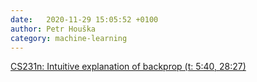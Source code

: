 ```yaml
---
date:   2020-11-29 15:05:52 +0100
author: Petr Houška
category: machine-learning
---	
```

[CS231n: Intuitive explanation of backprop (t: 5:40, 28:27)](https://www.youtube.com/watch?v=i94OvYb6noo)
